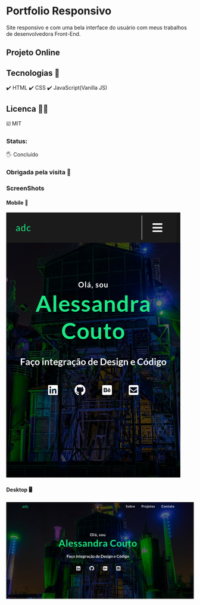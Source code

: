 # Portfolio Responsivo

Site responsivo e com uma bela interface do usuário com meus trabalhos de desenvolvedora Front-End.

## Projeto Online


## Tecnologias 🥅

✔️ HTML
✔️ CSS
✔️ JavaScript(Vanilla JS)

## Licenca 🏌️‍♀️

☑️ MIT

### Status:

🖐️ Concluído


### Obrigada pela visita 🤙


### ScreenShots 

#### Mobile 📱

![mobileportfolio](https://raw.githubusercontent.com/alessandradocouto/portfolio-responsivo/master/mobile.jpg)


#### Desktop 🖥️

![mobileportfolio](https://raw.githubusercontent.com/alessandradocouto/portfolio-responsivo/master/desktop.jpg)
